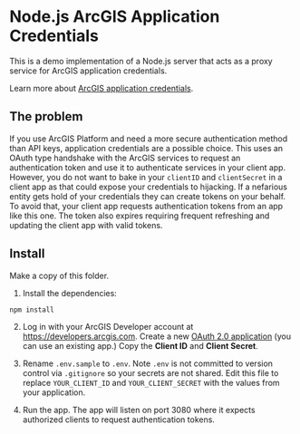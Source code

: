 # Node.js ArcGIS Application Credentials

This is a demo implementation of a Node.js server that acts as a proxy service for ArcGIS application credentials.

Learn more about [ArcGIS application credentials](https://developers.arcgis.com/documentation/mapping-apis-and-services/security/application-credentials/).

## The problem

If you use ArcGIS Platform and need a more secure authentication method than API keys, application credentials are a possible choice. This uses an OAuth type handshake with the ArcGIS services to request an authentication token and use it to authenticate services in your client app. However, you do not want to bake in your `clientID` and `clientSecret` in a client app as that could expose your credentials to hijacking. If a nefarious entity gets hold of your credentials they can create tokens on your behalf. To avoid that, your client app requests authentication tokens from an app like this one. The token also expires requiring frequent refreshing and updating the client app with valid tokens.

## Install

Make a copy of this folder.

1. Install the dependencies:

```bash
npm install
```

2. Log in with your ArcGIS Developer account at https://developers.arcgis.com. Create a new [OAuth 2.0 application](https://developers.arcgis.com/applications) (you can use an existing app.) Copy the **Client ID** and **Client Secret**.

3. Rename `.env.sample` to `.env`. Note `.env` is not committed to version control via `.gitignore` so your secrets are not shared. Edit this file to replace `YOUR_CLIENT_ID` and `YOUR_CLIENT_SECRET` with the values from your application.

4. Run the app. The app will listen on port 3080 where it expects authorized clients to request authentication tokens.
